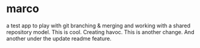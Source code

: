 # marco
a test app to play with git branching &amp; merging and working with a shared repository model.  This is cool. Creating havoc. This is another change. And another under the update readme feature.
